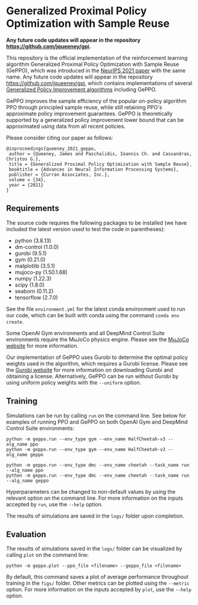 # Generalized Proximal Policy Optimization with Sample Reuse

**Any future code updates will appear in the repository <https://github.com/jqueeney/gpi>.**

This repository is the official implementation of the reinforcement learning algorithm Generalized Proximal Policy Optimization with Sample Reuse (GePPO), which was introduced in the [NeurIPS 2021 paper](https://proceedings.neurips.cc/paper/2021/hash/63c4b1baf3b4460fa9936b1a20919bec-Abstract.html) with the same name. Any future code updates will appear in the repository <https://github.com/jqueeney/gpi>, which contains implementations of several [Generalized Policy Improvement algorithms](https://arxiv.org/abs/2206.13714) including GePPO.

GePPO improves the sample efficiency of the popular on-policy algorithm PPO through principled sample reuse, while still retaining PPO's approximate policy improvement guarantees. GePPO is theoretically supported by a generalized policy improvement lower bound that can be approximated using data from all recent policies.

Please consider citing our paper as follows:

```
@inproceedings{queeney_2021_geppo,
 author = {Queeney, James and Paschalidis, Ioannis Ch. and Cassandras, Christos G.},
 title = {Generalized Proximal Policy Optimization with Sample Reuse},
 booktitle = {Advances in Neural Information Processing Systems},
 publisher = {Curran Associates, Inc.},
 volume = {34},
 year = {2021}
}
```

## Requirements

The source code requires the following packages to be installed (we have included the latest version used to test the code in parentheses):

- python (3.8.13)
- dm-control (1.0.0)
- gurobi (9.5.1)
- gym (0.21.0)
- matplotlib (3.5.1)
- mujoco-py (1.50.1.68)
- numpy (1.22.3)
- scipy (1.8.0)
- seaborn (0.11.2)
- tensorflow (2.7.0)

See the file `environment.yml` for the latest conda environment used to run our code, which can be built with conda using the command `conda env create`.

Some OpenAI Gym environments and all DeepMind Control Suite environments require the MuJoCo physics engine. Please see the [MuJoCo website](https://mujoco.org/) for more information. 

Our implementation of GePPO uses Gurobi to determine the optimal policy weights used in the algorithm, which requires a Gurobi license. Please see the [Gurobi website](https://www.gurobi.com/downloads/) for more information on downloading Gurobi and obtaining a license. Alternatively, GePPO can be run without Gurobi by using uniform policy weights with the `--uniform` option.

## Training

Simulations can be run by calling `run` on the command line. See below for examples of running PPO and GePPO on both OpenAI Gym and DeepMind Control Suite environments:

```
python -m geppo.run --env_type gym --env_name HalfCheetah-v3 --alg_name ppo
python -m geppo.run --env_type gym --env_name HalfCheetah-v3 --alg_name geppo

python -m geppo.run --env_type dmc --env_name cheetah --task_name run --alg_name ppo
python -m geppo.run --env_type dmc --env_name cheetah --task_name run --alg_name geppo
```

Hyperparameters can be changed to non-default values by using the relevant option on the command line. For more information on the inputs accepted by `run`, use the `--help` option.

The results of simulations are saved in the `logs/` folder upon completion.

## Evaluation

The results of simulations saved in the `logs/` folder can be visualized by calling `plot` on the command line:

```
python -m geppo.plot --ppo_file <filename> --geppo_file <filename>
```

By default, this command saves a plot of average performance throughout training in the `figs/` folder. Other metrics can be plotted using the `--metric` option. For more information on the inputs accepted by `plot`, use the `--help` option.
